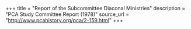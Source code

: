 +++
title = "Report of the Subcommittee Diaconal Ministries"
description = "PCA Study Committee Report (1978)"
source_url = "http://www.pcahistory.org/pca/2-159.html"
+++
